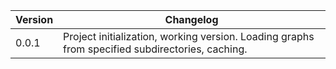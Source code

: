 | Version | Changelog                                                                                       |
|---------|-------------------------------------------------------------------------------------------------|
| 0.0.1   | Project initialization, working version. Loading graphs from specified subdirectories, caching. |